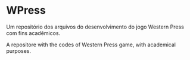 # WPress
Um repositório dos arquivos do desenvolvimento do jogo Western Press com fins acadêmicos.

A repositore with the codes of Western Press game, with academical purposes. 
